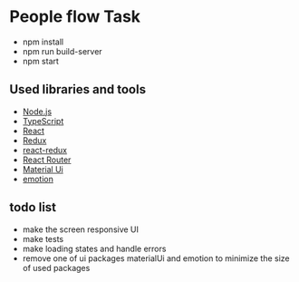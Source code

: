 # People flow Task

-   npm install
-   npm run build-server
-   npm start

## Used libraries and tools

-   [Node.js](http://nodejs.org/)
-   [TypeScript](https://www.typescriptlang.org/)
-   [React](https://facebook.github.io/react/)
-   [Redux](http://redux.js.org/)
-   [react-redux](https://www.npmjs.com/package/react-redux)
-   [React Router](https://reacttraining.com/react-router)
-   [Material Ui](https://www.npmjs.com/package/@material-ui/core)
-   [emotion](https://www.npmjs.com/package/emotion)


## todo list 
- make the screen responsive UI 
- make tests
- make loading states and handle errors 
- remove one of ui packages materialUi and emotion to minimize the size of used packages